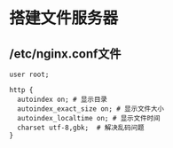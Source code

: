 # 搭建文件服务器

## /etc/nginx.conf文件

```
user root;

http {
  autoindex on; # 显示目录
  autoindex_exact_size on; # 显示文件大小
  autoindex_localtime on; # 显示文件时间
  charset utf-8,gbk;  # 解决乱码问题
}
```
